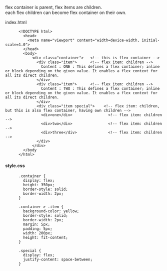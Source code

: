 flex container is parent, flex items are children.  
each flex children can become flex container on their own.

index.html

          <!DOCTYPE html>
            <head>
              <meta name="viewport" content="width=device-width, initial-scale=1.0">
            </head>
            <body>
                <div class="container">   <!-- this is flex container -->
                  <div class="item">      <!-- flex item: children -->
                    Content : ONE : This defines a flex container; inline or block depending on the given value. It enables a flex context for all its direct children.
                  </div>
                  <div class="item">      <!-- flex item: children -->
                    Content : TWO : This defines a flex container; inline or block depending on the given value. It enables a flex context for all its direct children.
                  </div>
                  <div class="item special">    <!-- flex item: children, but this is also flex container, having own children -->
                    <div>one</div>                <!-- flex item: children -->
                    <div>two</div>                <!-- flex item: children -->  
                    <div>three</div>              <!-- flex item: children -->
                  </div>
                </div>
            </body
          </html>
          
#### style.css

          .container {
            display: flex;
            height: 350px;
            border-style: solid;
            border-width: 2px;
          }

          .container > .item {
            background-color: yellow;
            border-style: solid;
            border-width: 2px;
            margin: 5px;
            padding: 5px;
            width: 200px;
            height: fit-content;
          }

          .special {
            display: flex;
            justify-content: space-between;
          }
